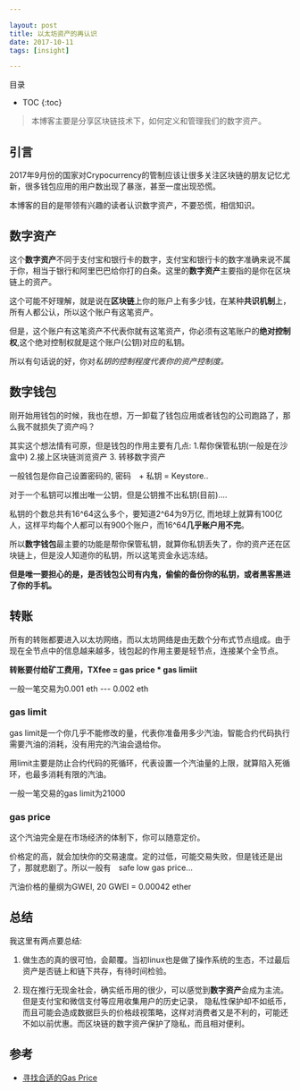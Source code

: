```yaml
---

layout: post
title: 以太坊资产的再认识
date: 2017-10-11
tags: [insight]

---
```


目录

* TOC 
{:toc}


>本博客主要是分享区块链技术下，如何定义和管理我们的数字资产。



## 引言

2017年9月份的国家对Crypocurrency的管制应该让很多关注区块链的朋友记忆尤新，很多钱包应用的用户数出现了暴涨，甚至一度出现恐慌。

本博客的目的是带领有兴趣的读者认识数字资产，不要恐慌，相信知识。

## 数字资产

这个**数字资产**不同于支付宝和银行卡的数字，支付宝和银行卡的数字准确来说不属于你，相当于银行和阿里巴巴给你打的白条。这里的**数字资产**主要指的是你在区块链上的资产。

这个可能不好理解，就是说在**区块链**上你的账户上有多少钱，在某种**共识机制**上，所有人都公认，所以这个账户有这笔资产。

但是，这个账户有这笔资产不代表你就有这笔资产，你必须有这笔账户的**绝对控制权**,这个绝对控制权就是这个账户(公钥)对应的私钥。

所以有句话说的好，你对*私钥的控制程度代表你的资产控制度。*

## 数字钱包

刚开始用钱包的时候，我也在想，万一卸载了钱包应用或者钱包的公司跑路了，那么我不就损失了资产吗？

其实这个想法情有可原，但是钱包的作用主要有几点: 1.帮你保管私钥(一般是在沙盒中) 2.接上区块链浏览资产 3. 转移数字资产

一般钱包是你自己设置密码的, 密码　+ 私钥 = Keystore..

对于一个私钥可以推出唯一公钥，但是公钥推不出私钥(目前)....

私钥的个数总共有16^64这么多个，要知道2^64为9万亿, 而地球上就算有100亿人，这样平均每个人都可以有900个账户，而16^64**几乎账户用不完**。

所以**数字钱包**最主要的功能是帮你保管私钥，就算你私钥丢失了，你的资产还在区块链上，但是没人知道你的私钥，所以这笔资金永远冻结。

**但是唯一要担心的是，是否钱包公司有内鬼，偷偷的备份你的私钥，或者黑客黑进了你的手机。**

## 转账

所有的转账都要进入以太坊网络，而以太坊网络是由无数个分布式节点组成。由于现在全节点中的信息越来越多，钱包起的作用主要是轻节点，连接某个全节点。

**转账要付给矿工费用，TXfee = gas price * gas limiit**

一般一笔交易为0.001 eth --- 0.002 eth

### gas limit

gas limit是一个你几乎不能修改的量，代表你准备用多少汽油，智能合约代码执行需要汽油的消耗，没有用完的汽油会退给你。

用limit主要是防止合约代码的死循环，代表设置一个汽油量的上限，就算陷入死循环，也最多消耗有限的汽油。

一般一笔交易的gas limit为21000


### gas price

这个汽油完全是在市场经济的体制下，你可以随意定价。

价格定的高，就会加快你的交易速度。定的过低，可能交易失败，但是钱还是出了，那就悲剧了。所以一般有　safe low gas price...

汽油价格的量纲为GWEI, 20 GWEI = 0.00042 ether


## 总结

我这里有两点要总结:

1. 做生态的真的很可怕，会颠覆。当初linux也是做了操作系统的生态，不过最后资产是否链上和链下共存，有待时间检验。

2. 现在推行无现金社会，确实纸币用的很少，可以感觉到**数字资产**会成为主流。但是支付宝和微信支付等应用收集用户的历史记录，
隐私性保护却不如纸币，而且可能会造成数据巨头的价格歧视策略，这样对消费者又是不利的，可能还不如以前优惠。而区块链的数字资产保护了隐私，而且相对便利。

## 参考

+ [寻找合适的Gas Price](http://ethgasstation.info/index.ph)









